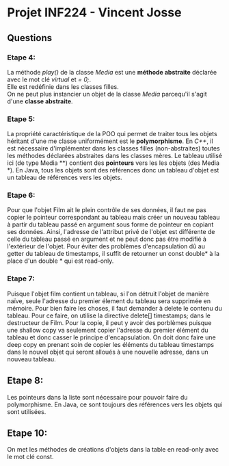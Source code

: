 # Projet INF224 - Vincent Josse

## Questions

### Etape 4:  
La méthode *play()* de la classe *Media* est une **méthode abstraite** déclarée avec le mot clé *virtual* et *= 0;*.    
Elle est redéfinie dans les classes filles.  
On ne peut plus instancier un objet de la classe *Media* parcequ'il s'agit d'une **classe abstraite**.  

### Etape 5:  
La propriété caractéristique de la POO qui permet de traiter tous les objets héritant d'une me classe uniformément est le  **polymorphisme**.
En *C++*, il est nécessaire d'implémenter dans les classes filles (non-abstraites) toutes les méthodes déclarées abstraites dans les classes mères. Le tableau utilisé ici (de type Media \*\*) contient des **pointeurs** vers les les objets (des Media \*). En Java, tous les objets sont des références donc un tableau d'objet est un tableau de références vers les objets.  

### Etape 6:
Pour que l'objet Film ait le plein contrôle de ses données, il faut ne pas copier le pointeur correspondant au tableau mais créer un nouveau tableau à partir du tableau passé en argument sous forme de pointeur en copiant ses données. Ainsi, l'adresse de l'attribut privé de l'objet est différente de celle du tableau passé en argument et ne peut donc pas être modifié à l'extérieur de l'objet. 
Pour éviter des problèmes d'encapsulation dû au getter du tableau de timestamps, il suffit de retourner un const double\* à la place d'un double \*  qui est read-only.
  
### Etape 7:
Puisque l'objet film contient un tableau, si l'on détruit l'objet de manière naïve, seule l'adresse du premier élement du tableau sera supprimée en mémoire. Pour bien faire les choses, il faut demander à delete le contenu du tableau. Pour ce faire, on utilise la directive delete[] timestamps; dans le destructeur de Film.
Pour la copie, il peut y avoir des porblèmes puisque une shallow copy va seulement copier l'adresse du premier élément du tableau et donc casser le principe d'encapsulation. On doit donc faire une deep copy en prenant soin de copier les éléments du tableau timestamps dans le nouvel objet qui seront alloués à une nouvelle adresse, dans un nouveau tableau.

## Etape 8:  
Les pointeurs dans la liste sont nécessaire pour pouvoir faire du polymorphisme. En Java, ce sont toujours des références vers les objets qui sont utilisées.  

## Etape 10:  
On met les méthodes de créations d'objets dans la table en read-only avec le mot clé const.




